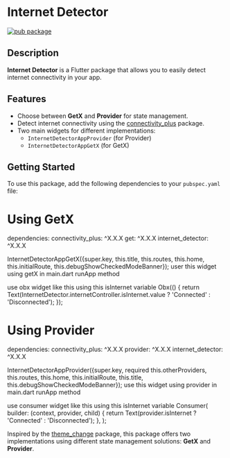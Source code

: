 # Internet Detector

[![pub package](https://img.shields.io/pub/v/internet_detector.svg)](https://pub.dev/packages/internet_detector)

## Description

**Internet Detector** is a Flutter package that allows you to easily detect internet connectivity in your app.

## Features

- Choose between **GetX** and **Provider** for state management.
- Detect internet connectivity using the [connectivity_plus](https://pub.dev/packages/connectivity_plus) package.
- Two main widgets for different implementations:
    - `InternetDetectorAppProvider` (for Provider)
    - `InternetDetectorAppGetX` (for GetX)

## Getting Started

To use this package, add the following dependencies to your `pubspec.yaml` file:

<h1>Using GetX</h1>

dependencies:
  connectivity_plus: ^X.X.X
  get: ^X.X.X
  internet_detector: ^X.X.X

InternetDetectorAppGetX({super.key, this.title, this.routes, this.home, this.initialRoute, this.debugShowCheckedModeBanner});
user this widget using getX in main.dart runApp method

use obx widget like this using this isInternet variable
Obx(() {
  return Text(InternetDetector.internetController.isInternet.value
      ? 'Connected'
      : 'Disconnected');
});


<h1>Using Provider </h1>


dependencies:
  connectivity_plus: ^X.X.X
  provider: ^X.X.X
  internet_detector: ^X.X.X

InternetDetectorAppProvider({super.key, required this.otherProviders, this.routes, this.home, this.initialRoute, this.title, this.debugShowCheckedModeBanner});
use this widget using provider in main.dart runApp method


use consumer widget like this using this isInternet variable
Consumer<InternetCheckerProvider>(
  builder: (context, provider, child) {
    return Text(provider.isInternet ? 'Connected' : 'Disconnected');
  },
);

 Inspired by the [theme_change](https://pub.dev/packages/theme_change) package, this package offers two implementations using different state management solutions: **GetX** and **Provider**.